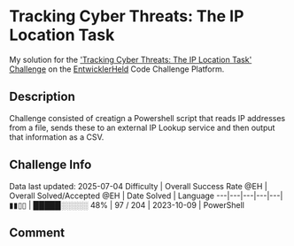 # Tracking Cyber Threats: The IP Location Task

My solution for the ['Tracking Cyber Threats: The IP Location Task' Challenge](https://platform.entwicklerheld.de/challenge/tracking-cyber-threats-the-ip-location-task?technology=PowerShell) on the [EntwicklerHeld](https://platform.entwicklerheld.de/) Code Challenge Platform.

## Description
Challenge consisted of creatign a Powershell script that reads IP addresses from a file, sends these to an external IP Lookup service and then output that information as a CSV.

## Challenge Info
Data last updated: 2025-07-04
Difficulty | Overall Success Rate @EH | Overall Solved/Accepted @EH | Date Solved | Language
---|---|---|---|---|
▮▮▯▯ | █████░░░░░ 48% | 97 / 204 | 2023-10-09 | PowerShell

## Comment
